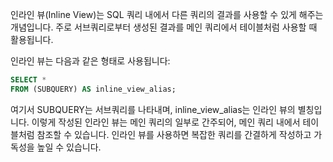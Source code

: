 인라인 뷰(Inline View)는 SQL 쿼리 내에서 다른 쿼리의 결과를 사용할 수 있게 해주는 개념입니다. 주로 서브쿼리로부터 생성된 결과를 메인 쿼리에서 테이블처럼 사용할 때 활용됩니다.

인라인 뷰는 다음과 같은 형태로 사용됩니다:

```sql
SELECT *
FROM (SUBQUERY) AS inline_view_alias;
```

여기서 SUBQUERY는 서브쿼리를 나타내며, inline_view_alias는 인라인 뷰의 별칭입니다. 이렇게 작성된 인라인 뷰는 메인 쿼리의 일부로 간주되어, 메인 쿼리 내에서 테이블처럼 참조할 수 있습니다. 인라인 뷰를 사용하면 복잡한 쿼리를 간결하게 작성하고 가독성을 높일 수 있습니다.